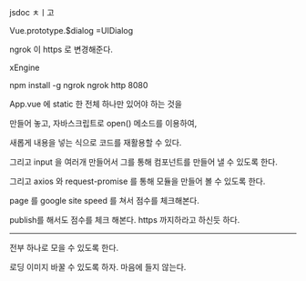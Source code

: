 jsdoc ㅊㅣ고

Vue.prototype.$dialog =UIDialog

ngrok 이 https 로 변경해준다.

xEngine

npm install -g ngrok
ngrok http 8080




App.vue 에 static 한 전체 하나만 있어야 하는 것을 

만들어 놓고, 자바스크립트로 open() 메소드를 이용하여,

새롭게 내용을 넣는 식으로 코드를 재활용할 수 있다.

그리고 input 을 여러개 만들어서 그를 통해 컴포넌트를 만들어 낼 수 있도록 한다.

그리고 axios 와 request-promise 를 통해 모듈을 만들어 볼 수 있도록 한다.


page 를 google site speed 를 쳐서 점수를 체크해본다.

publish를 해서도 점수를 체크 해본다. https 까지하라고 하신듯 하다.




---------------

전부 하나로 모을 수 있도록 한다.

로딩 이미지 바꿀 수 있도록 하자. 마음에 들지 않는다.